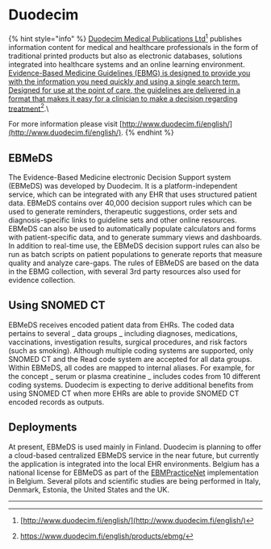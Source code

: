 # Duodecim

{% hint style="info" %}
[Duodecim Medical Publications Ltd](#user-content-fn-1)[^1] publishes information content for medical and healthcare professionals in the form of traditional printed products but also as electronic databases, solutions integrated into healthcare systems and an online learning environment. [Evidence-Based Medicine Guidelines (EBMG) is designed to provide you with the information you need quickly and using a single search term. Designed for use at the point of care, the guidelines are delivered in a format that makes it easy for a clinician to make a decision regarding treatment](#user-content-fn-2)[^2].\


For more information please visit [http://www.duodecim.fi/english/](http://www.duodecim.fi/english/).
{% endhint %}

## EBMeDS

The Evidence-Based Medicine electronic Decision Support system (EBMeDS) was developed by Duodecim. It is a platform-independent service, which can be integrated with any EHR that uses structured patient data. EBMeDS contains over 40,000 decision support rules which can be used to generate reminders, therapeutic suggestions, order sets and diagnosis-specific links to guideline sets and other online resources. EBMeDS can also be used to automatically populate calculators and forms with patient-specific data, and to generate summary views and dashboards. In addition to real-time use, the EBMeDS decision support rules can also be run as batch scripts on patient populations to generate reports that measure quality and analyze care-gaps. The rules of EBMeDS are based on the data in the EBMG collection, with several 3rd party resources also used for evidence collection.

## Using SNOMED CT

EBMeDS receives encoded patient data from EHRs. The coded data pertains to several \_ data groups \_ including diagnoses, medications, vaccinations, investigation results, surgical procedures, and risk factors (such as smoking). Although multiple coding systems are supported, only SNOMED CT and the Read code system are accepted for all data groups. Within EBMeDS, all codes are mapped to internal aliases. For example, for the concept \_ serum or plasma creatinine \_ includes codes from 10 different coding systems. Duodecim is expecting to derive additional benefits from using SNOMED CT when more EHRs are able to provide SNOMED CT encoded records as outputs.

## Deployments

At present, EBMeDS is used mainly in Finland. Duodecim is planning to offer a cloud-based centralized EBMeDS service in the near future, but currently the application is integrated into the local EHR environments. Belgium has a national license for EBMeDS as part of the [EBMPracticeNet](../organizational-case-studies/ebmpracticenet.md) implementation in Belgium. Several pilots and scientific studies are being performed in Italy, Denmark, Estonia, the United States and the UK.

***

[^1]: [http://www.duodecim.fi/english/](http://www.duodecim.fi/english/)

[^2]: https://www.duodecim.fi/english/products/ebmg/

